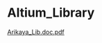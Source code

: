 # Altium_Library

[Arikaya_Lib.doc.pdf](https://github.com/Arikayaaa/Altium_Library/files/9033246/Arikaya_Lib.doc.pdf)
